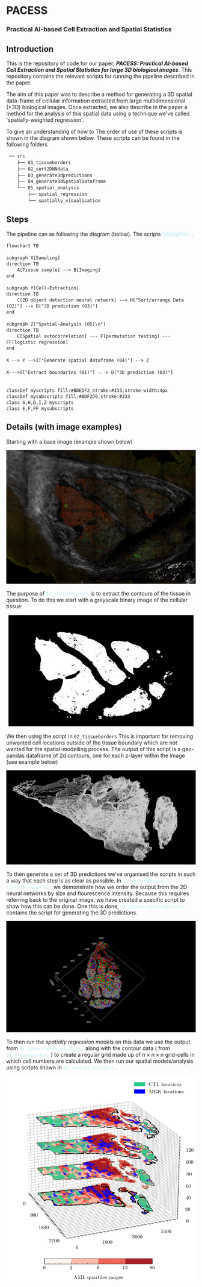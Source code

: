 # PACESS 
### Practical AI-based Cell Extraction and Spatial Statistics
## Introduction

This is the repository of code for our paper; _**PACESS: Practical AI-based Cell Extraction and Spatial Statistics for large 3D biological images**_. This repository contains the relevant scripts for running the pipeline described in the paper. 

The aim of this paper was to describe a method for generating a 3D spatial data-frame of cellular information extracted from large multidimensional (>3D) biological images. Once extracted, we also describe in the paper a method for the analysis of this spatial data using a technique we've called 'spatially-weighted regression'. 

To give an understanding of how to The order of use of these scripts is shown in the diagram shown below. These scripts can be found in the following folders

```bash
 ── src
    ├── 01_tissueborders
    ├── 02_sort2DNNdata
    ├── 03_generate3dpredictions
    ├── 04_generate3dSpatialDataframe
    └── 05_spatial_analysis
        ├── spatial_regression
        └── spatially_visualisation 
```

## Steps

The pipeline can as following the diagram (below). The scripts  <span style='color:#BDEDF2'> highlighted </span>. 

```mermaid
flowchart TB

subgraph X[Sampling]
direction TB
    A[Tissue sample] --> B[Imaging]
end

subgraph Y[Cell-Extraction]
direction TB
    C[2D object detection neural network] --> H["Sort/arrange Data (02)"] --> D["3D prediction (03)"]
end

subgraph Z["Spatial-Analysis (05)\n"]
direction TB
    E[Spatial autocorrelation] --- F[permutation testing] --- FF[logistic regression]
end

X --> Y -->I["Generate spatial dataframe (04)"] --> Z

X--->G["Extract boundaries (01)"] -.-> D["3D prediction (03)"]


classDef myscripts fill:#BDEDF2,stroke:#333,stroke-width:4px
classDef mysubscripts fill:#BDF2D9,stroke:#333
class G,H,D,I,Z myscripts
class E,F,FF mysubscripts

```

## Details (with image examples)

Starting with a base image (example shown below)

![Base image. Red:leukaemia, green: T cells, blue: megakaryocytes](./figures/examplemarrow.png)


The purpose of <span style='color:#BDEDF2'> `01_tissueborders` </span> is to extract the contours of the tissue in question. To do this we start with a greyscale binary image of the cellular tissue: 

![Binary image generated from converting all cellular channels to greyscale](./figures/binary_layer.jpg)

We then using the script in `02_tissueborders` This is important for removing unwanted cell locations outside of the tissue boundary which are not wanted for the spatial-modelling process. The output of this script is a geo-pandas dataframe of 2d contours, one for each z-layer within the image (see example below)


![Example of image contours from a sample of bone](./figures/contours_example.jpg)

To then generate a set of 3D predictions we've organised the scripts in such a way that each step is as clear as possible. In <span style='color:#BDEDF2'> `02_sort2DNNdata (Sort/Arrange 02)` </span> we demonstrate how we order the output from the 2D neural networks by size and flourescence intensity. Because this requires referring back to the original image, we have created a specific script to show how this can be done. One this is done, <span style='color:#BDEDF2'> `03_generate3dpredictions` </span>  contains the script for generating the 3D predictions. 

![Example of 3D cell predictions (red: leukaemia, green: T cells, blue: megakarocytes)](./figures/predictedcelllocations.jpg)

To then run the _spatially regression models_ on this data we use the output from <span style='color:#BDEDF2'> `03_generate3dpredictions` </span> along with the contour data ( from <span style='color:#BDEDF2'> `01_tissueborders` </span> ) to create a regular grid made up of $n \times n \times n$ grid-cells in which cell numbers are calculated. We then run our spatial models/analysis using scripts shown in <span style='color:#BDEDF2'> `05_spatial_analysis` </span> .

![Example of cluster regions](./figures/figure4G.png)